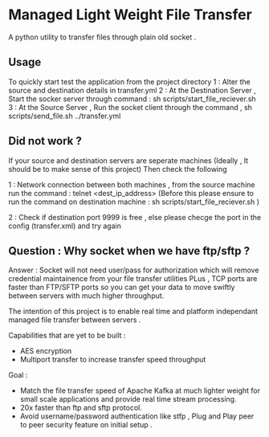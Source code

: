 # Managed Light Weight File Transfer
A python utility to transfer files through plain old socket . 

## Usage 

To quickly start test the application from the project directory 
1 : Alter the source and destination details in transfer.yml 
2 : At the Destination Server , Start the socker server through command : sh scripts/start_file_reciever.sh
3 : At the Source Server , Run the socket client through the command , sh scripts/send_file.sh ../transfer.yml 

## Did not work ?
If your source and destination servers are seperate machines (Ideally , It should be to make sense of this project)
Then check the following 

1 : Network connection between both machines , from the source machine run the command : 
telnet <dest_ip_address> <port> 
(Before this please ensure to run the command on destination machine : sh scripts/start_file_reciever.sh )

2 : Check if destination port 9999 is free , else please checge the port in the config (transfer.xml) and try again

## Question : Why socket when we have ftp/sftp ?

Answer : Socket will not need user/pass for authorization which will remove credential maintainence from your file transfer utilities 
PLus , TCP ports are faster than FTP/SFTP ports so you can get your data to move swiftly between servers with much higher throughput.

The intention of this project is to enable real time and platform independant managed file transfer between servers .



Capabilities that are yet to be built :
- AES encryption
- Multiport transfer to increase transfer speed throughput 

Goal :
- Match the file transfer speed of Apache Kafka at much lighter weight for small scale applications and provide real time stream processing. 
- 20x faster than ftp and sftp protocol.
- Avoid username/password authentication like stfp , Plug and Play peer to peer security feature on initial setup .
